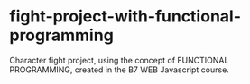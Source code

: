 # fight-project-with-functional-programming
 Character fight project, using the concept of FUNCTIONAL PROGRAMMING, created in the B7 WEB Javascript course.
